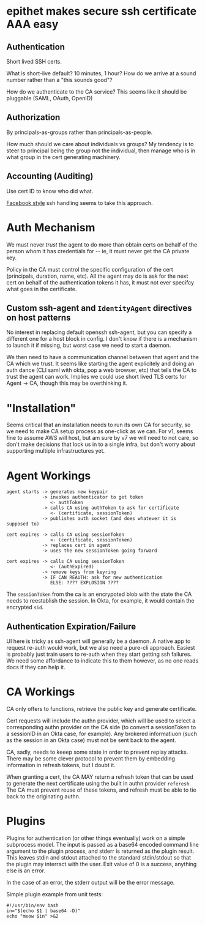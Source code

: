 # epithet makes secure ssh certificate AAA easy

## Authentication

Short lived SSH certs.

What is short-live default? 10 minutes, 1 hour? How do we arrive at a sound number rather than a "this sounds good"?

How do we authenticate to the CA service? This seems like it should be pluggable (SAML, OAuth, OpenID)

## Authorization

By principals-as-groups rather than principals-as-people.

How much should we care about individuals vs groups? My tendency is to steer to principal being the group not the individual, then manage who is in what group in the cert generating machinery. 

## Accounting (Auditing)

Use cert ID to know who did what.

[Facebook style](https://engineering.fb.com/security/scalable-and-secure-access-with-ssh/) ssh handling seems to take this approach. 

# Auth Mechanism

We must never *trust* the agent to do more than obtain certs on behalf of the person whom it has credentials for -- ie, it must never get the CA private key.

Policy in the CA must control the specific configuration of the cert (principals, duration, name, etc). All the agent may do is ask for the next cert on behalf of the authentication tokens it has, it must not ever specifcy what goes in the certificate.

## Custom ssh-agent and `IdentityAgent` directives on host patterns

No interest in replacing default openssh ssh-agent, but you can specify a different one for a host block in config. I don't know if there is a mechanism to launch it if missing, but worst case we need to start a daemon.

We then need to have a communication channel between that agent and the CA which we trust. It seems like starting the agent explicitely and doing an auth dance (CLI saml with okta, pop a web browser, etc) that tells the CA to trust the agent can work. Implies we could use short lived TLS certs for Agent -> CA, though this may be overthinking it.


# "Installation"

Seems critical that an installation needs to run its own CA for security, so we need to make CA setup process as one-click as we can. For v1, seems fine to assume AWS will host, but am sure by v7 we will need to not care, so don't make decisions that lock us in to a single infra, but don't worry about supporting multiple infrastructures yet.

# Agent Workings

```
agent starts -> generates new keypair
             -> invokes authenticator to get token
                <- authToken
             -> calls CA using authToken to ask for certificate
                <- (certificate, sessionToken)
             -> publishes auth socket (and does whatever it is supposed to)

cert expires -> calls CA using sessionToken
                <- (certificate, sessionToken) 
             -> replaces cert in agent
             -> uses the new sessionToken going forward

cert expires -> calls CA using sessionToken
                <- (authExpired) 
             -> remove keys from keyring
             -> IF CAN REAUTH: ask for new authentication
                ELSE: ???? EXPLOSION ????
```

The `sessionToken` from the ca is an encrypoted blob with the state the CA needs to
reestablish the session. In Okta, for example, it would contain the encrypted `sid`.

## Authentication Expiration/Failure

UI here is tricky as ssh-agent will generally be a daemon. A native app to request re-auth would work, but we also  need a pure-cli approach. Easiest is probably just train users to re-auth when they start getting ssh failures. We need some affordance to indicate this to them however, as no one reads docs if they can help it.

# CA Workings

CA only offers to functions, retrieve the public key and generate certificate. 

Cert requests will include the authn provider, which will be used to select a corresponding authn provider on the CA side (to convert a sessionToken to a sessionID in an Okta case, for example). Any brokered informatiuon (such as the session in an Okta case) must not be sent back to the agent.

CA, sadly, needs to keeep some state in order to prevent replay attacks. There may be some clever protocol to prevent them by embedding information in refresh tokens, but I doubt it.

When granting a cert, the CA MAY return a refresh token that can be used to generate the next certificate using the built in authn provider `referesh`. The CA must prevent reuse of these tokens, and refresh must be able to tie back to the originating authn.

# Plugins

Plugins for authentication (or other things eventually) work on a simple
subprocess model. The input is passed as a base64 encoded command line argument
to the plugin process, and stderr is returned as the plugin result. This leaves
stdin and stdout attached to the standard stdin/stdout so that the plugin may
interract with the user. Exit value of 0 is a success, anything else is an error.

In the case of an error, the stderr output will be the error message.

Simple plugin example from unit tests:

```
#!/usr/bin/env bash
in="$(echo $1 | base64 -D)"
echo "meow $in" >&2
```
